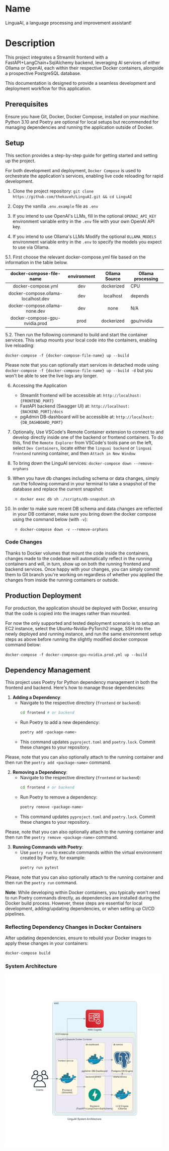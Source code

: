 # Name
LinguaAI, a language processing and improvement assistant!

# Description
This project integrates a Streamlit frontend with a FastAPI+LangChain+SqlAlchemy backend, leveraging AI services of either Ollama or OpenAI, each within their respective Docker containers, alongside a prospective PostgreSQL database.

This documentation is designed to provide a seamless development and deployment workflow for this application.

## Prerequisites

Ensure you have Git, Docker, Docker Compose, installed on your machine. Python 3.10 and Poetry are optional for local setups but recommended for managing dependencies and running the application outside of Docker.

## Setup

This section provides a step-by-step guide for getting started and setting up the project.

For both development and deployment, `Docker Compose` is used to orchestrate the application's services, enabling live code reloading for rapid development.

1. Clone the project repository: `git clone https://github.com/thekaveh/LinguAI.git && cd LinguAI`

2. Copy the vanilla `.env.example` file as `.env`

3. If you intend to use OpenAI's LLMs, fill in the optional `OPENAI_API_KEY` environment variable entry in the `.env` file with your own OpenAI API key.

4. If you intend to use Ollama's LLMs Modify the optional `OLLAMA_MODELS` environment variable entry in the `.env` to specify the models you expect to use via Ollama.

5.1. First choose the relevant docker-compose.yml file based on the information in the table below.

|     **docker-compose-file-name**    | **environment** | **Ollama Source** | **Ollama processing** |
|:-----------------------------------:|:---------------:|:-----------------:|-----------------------|
|          docker-compose.yml         |       dev       |     dockerized    |          CPU          |
| docker-compose.ollama-localhost.dev |       dev       |     localhost     |        depends        |
|    docker-compose.ollama-none.dev   |       dev       |        none       |          N/A          |
|    docker-compose-gpu-nvidia.prod   |       prod      | dockerized        |       gpu/nvidia      |

5.2. Then run the following command to build and start the container services. This setup mounts your local code into the containers, enabling live reloading:

   `docker-compose -f {docker-compose-file-name} up --build`

Please note that you can optionally start services in detached mode using `docker-compose -f {docker-compose-file-name} up --build -d` but you won't be able to see the live logs any longer.

6. Accessing the Application

   - Streamlit frontend will be accessible at: `http://localhost:{FRONTEND_PORT}`
   - FastAPI backend (Swagger UI) at: `http://localhost:{BACKEND_PORT}/docs`
   - pgAdmin DB-dashboard will be accessible at: `http://localhost:{DB_DASHBOARD_PORT}`

7. Optionally, Use VSCode's Remote Container extension to connect to and develop directly inside one of the backend or frontend containers. To do this, find the `Remote Explorer` from VSCode's tools pane on the left, select `Dev Containers`, locate either the `linguai backend` or `linguai frontend` running container, and then `Attach in New Window`

8. To bring down the LinguAI services: `docker-compose down --remove-orphans`

9. When you have db changes including schema or data changes, simply run the following command in your terminal to take a snapshot of the database and replace the current snapshot:
    - `docker exec db sh ./scripts/db-snapshot.sh`

10. In order to make sure recent DB schema and data changes are reflected in your DB container, make sure you bring down the docker compose using the command below (with `-v`):
    - `docker-compose down -v --remove-orphans`

### Code Changes

Thanks to Docker volumes that mount the code inside the containers, changes made to the codebase will automatically reflect in the running containers and will, in turn, show up on both the running frontend and backend services. Once happy with your changes, you can simply commit them to Git branch you're working on regardless of whether you applied the changes from inside the running containers or outside.

## Production Deployment

For production, the application should be deployed with Docker, ensuring that the code is copied into the images rather than mounted.

For now the only supported and tested deployment scenario is to setup an EC2 instance, select the Ubuntu-Nvidia-PyTorch2 image, SSH into the newly deployed and running instance, and run the same environment setup steps as above before running the slightly modified docker compose command below:

`docker-compose -f docker-compose-gpu-nvidia.prod.yml up --build`

## Dependency Management

This project uses Poetry for Python dependency management in both the frontend and backend. Here's how to manage those dependencies:

1. **Adding a Dependency**:
   - Navigate to the respective directory (`frontend` or `backend`):
     ```bash
     cd frontend # or backend
     ```
   - Run Poetry to add a new dependency:
     ```bash
     poetry add <package-name>
     ```
   - This command updates `pyproject.toml` and `poetry.lock`. Commit these changes to your repository.

Please, note that you can also optionally attach to the running container and then run the `poetry add <package-name>` command.

2. **Removing a Dependency**:
   - Navigate to the respective directory (`frontend` or `backend`):
     ```bash
     cd frontend # or backend
     ```
   - Run Poetry to remove a dependency:
     ```bash
     poetry remove <package-name>
     ```
   - This command updates `pyproject.toml` and `poetry.lock`. Commit these changes to your repository.

Please, note that you can also optionally attach to the running container and then run the `poetry remove <package-name>` command.

3. **Running Commands with Poetry**:
   - Use `poetry run` to execute commands within the virtual environment created by Poetry, for example:
     ```bash
     poetry run pytest
     ```

Please, note that you can also optionally attach to the running container and then run the `poetry run` command.

**Note**: While developing within Docker containers, you typically won't need to run Poetry commands directly, as dependencies are installed during the Docker build process. However, these steps are essential for local development, adding/updating dependencies, or when setting up CI/CD pipelines.

### Reflecting Dependency Changes in Docker Containers

After updating dependencies, ensure to rebuild your Docker images to apply these changes in your containers:

```bash
docker-compose build
```

### System Architecture
![LinguAI System Architecture](/images/linguai_system_architecture.jpg)